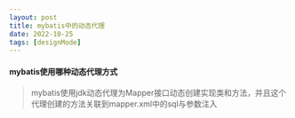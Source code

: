```yaml
---
layout: post
title: mybatis中的动态代理
date: 2022-10-25
tags: [designMode]
---
```


#### mybatis使用哪种动态代理方式
> mybatis使用jdk动态代理为Mapper接口动态创建实现类和方法，并且这个代理创建的方法关联到mapper.xml中的sql与参数注入   
